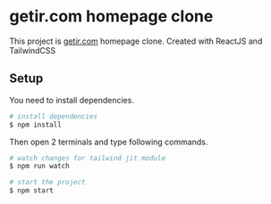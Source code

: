 # getir.com homepage clone

This project is [getir.com](https://getir.com/) homepage clone. Created with ReactJS and TailwindCSS

## Setup

You need to install dependencies.

```bash
# install dependencies
$ npm install
```

Then open 2 terminals and type following commands.

```bash
# watch changes for tailwind jit module
$ npm run watch

# start the project
$ npm start
```